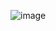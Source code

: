
![image](https://github.com/rajathkannabiran/SQL-Practice/assets/43930076/04de94cb-a5f3-4126-ba1f-4f5773c05445)


